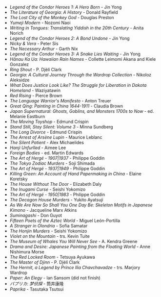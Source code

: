 * _Legend of the Condor Heroes 1: A Hero Born_ - Jin Yong
* _The Literature of Georgia: A History_ - Donald Rayfield
* _The Lost City of the Monkey God_ - Douglas Preston
* _Yumeji Modern_ - Nozomi Naoi
* _Writing in Tongues: Translating Yiddish in the 20th Century_ - Anita Norich
* _Legend of the Condor Heroes 2: A Bond Undone_ - Jin Yong
* _Nicky & Vera_ - Peter Sís
* _The Necessary Arthur_ - Garth Nix
* _Legend of the Condor Heroes 3: A Snake Lies Waiting_ - Jin Yong
* _Hānau Ka Ua: Hawaiian Rain Names_ - Collette Leimomi Akana and Kiele Gonzalez
* _Ring Shout_ - P. Djèlí Clark
* _Georgia: A Cultural Journey Through the Wardrop Collection_ - Nikoloz Aleksidze
* _What Does Justice Look Like? The Struggle for Liberation in Dakota Homeland_ - Waziyatawin
* _Red Rising_ - Pierce Brown
* _The Language Warrior's Manifesto_ - Anton Treuer
* _Great Qing: Painting in China 1644-1911_ - Claudia Brown
* _Japan Supernatural: Ghosts, Goblins, and Monsters 1700s to Now_ - ed. Melanie Eastburn
* _The Moving Toyshop_ - Edmund Crispin
* _Stand Still, Stay Silent: Volume 3_ - Minna Sundberg
* _The Long Divorce_ - Edmund Crispin
* _The Arrest of Arsène Lupin_ - Maurice Leblanc
* _The Silent Patient_ - Alex Michaelides
* _Hanji Unfurlled_ - Aimee Lee
* _Foreign Bodies_ - ed. Martin Edwards
* _The Art of Hergé - 1907|1937_ - Philippe Goddin
* _The Tokyo Zodiac Murders_ - Soji Shimada
* _The Art of Hergé - 1937|1949_ - Philippe Goddin
* _Killing Green: An Account of Hand Papermaking in China_ - Elaine Koretsky
* _The House Without The Door_ - Elizabeth Daly
* _The Inugami Curse_ - Seishi Yokomizo
* _The Art of Hergé - 1950|1983_ - Philippe Goddin
* _The Decagon House Murders_ - Yukito Ayatsuji
* _As We Are Now So Shall You One Day Be: Skeleton Motifs in Japanese Kimono_ - Jacqueline Marx Atkins
* _Suminagashi_ - Don Guyot
* _Fifteen Poets of the Aztec World_ - Miguel León-Portilla
* _A Stranger in Olondria_ - Sofia Samatar
* _The Honjin Murders_ - Seishi Yokomizo
* _Violet on the Mountain_ - trs. Kevin Tuite
* _The Museum of Whales You Will Never See_ - A. Kendra Greene
* _Drama and Desire: Japanese Painting from the Floating World_ - Anne Nishimura Morse
* _The Red Locked Room_ - Tetsuya Ayukawa
* _The Master of Djinn_ - P. Djèlí Clark
* _The Hermit, a Legend by Prince Ilia Chavchavadze_ - trs. Marjory Wardrop
* _Paper: An Elegy_ - Ian Sansom (did not finish)
* _パプリカ: 梦侦探_ - 筒井康隆
* _Paprika_ - Tasutaka Tsutsui